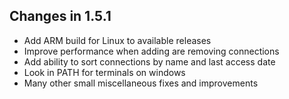 ## Changes in 1.5.1

- Add ARM build for Linux to available releases
- Improve performance when adding are removing connections
- Add ability to sort connections by name and last access date
- Look in PATH for terminals on windows
- Many other small miscellaneous fixes and improvements
